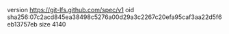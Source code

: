 version https://git-lfs.github.com/spec/v1
oid sha256:07c2acd845ea38498c5276a00d29a3c2267c20efa95caf3aa22d5f6eb13757eb
size 4140
